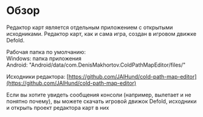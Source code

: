 # Обзор

Редактор карт является отдельным приложением с открытыми исходниками. Редактор карт, как и сама игра, создан в игровом движке Defold.

Рабочая папка по умолчанию:  
Windows: папка приложения  
Android: "Android/data/com.DenisMakhortov.ColdPathMapEditor/files/"  
  
Исходники редактора: [https://github.com/JAlHund/cold-path-map-editor](https://github.com/JAlHund/cold-path-map-editor)  
  
Если вы хотите увидеть сообщения консоли \(например, вылетает и не понятно почему\), вы можете скачать игровой движок Defold, исходники и открыть проект редактора карт в них

